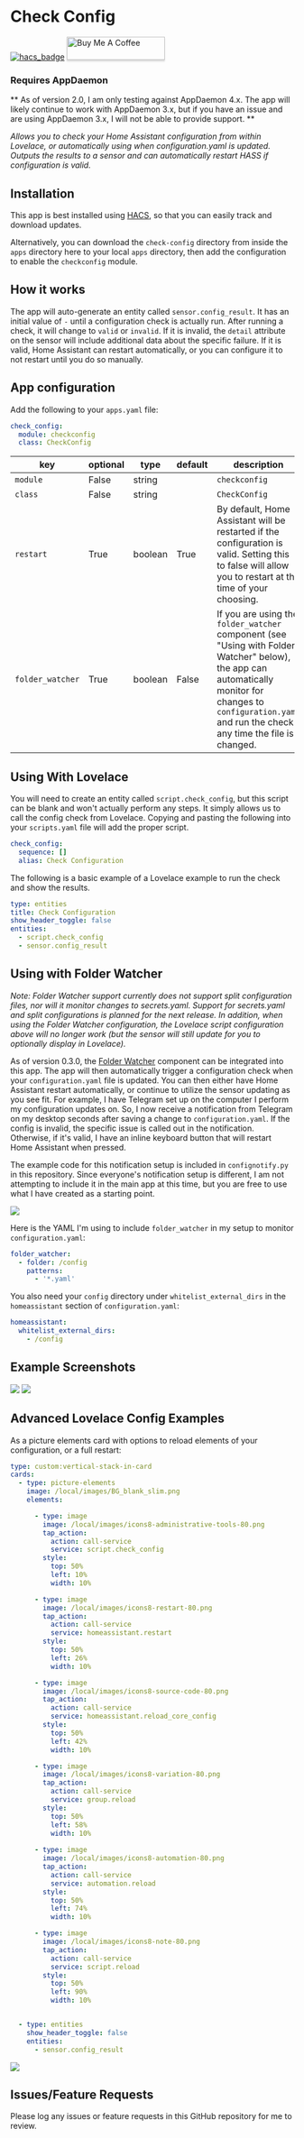 # Check Config
[![hacs_badge](https://img.shields.io/badge/HACS-Default-orange.svg?style=for-the-badge)](https://github.com/custom-components/hacs)
<a href="https://www.buymeacoffee.com/uMhxJCzPS" target="_blank"><img
src="https://www.buymeacoffee.com/assets/img/custom_images/orange_img.png"
alt="Buy Me A Coffee" style="height: 41px !important;width: 174px
!important;box-shadow: 0px 3px 2px 0px rgba(190, 190, 190, 0.5)
!important;-webkit-box-shadow: 0px 3px 2px 0px rgba(190, 190, 190, 0.5)
!important;" ></a>

### Requires AppDaemon

** As of version 2.0, I am only testing against AppDaemon 4.x. The app will likely continue to work with
AppDaemon 3.x, but if you have an issue and are using AppDaemon 3.x, I will not be able to provide support. **

_Allows you to check your Home Assistant configuration from within Lovelace, or
automatically using when configuration.yaml is updated.
Outputs the results to a sensor and can automatically restart HASS if
configuration is valid._

## Installation

This app is best installed using
[HACS](https://github.com/custom-components/hacs), so that you can easily track
and download updates.

Alternatively, you can download the `check-config` directory from inside the `apps` directory here to your
local `apps` directory, then add the configuration to enable the `checkconfig`
module.

## How it works

The app will auto-generate an entity called `sensor.config_result`. It has an
initial value of `-` until a configuration check is actually run. After running
a check, it will change to `valid` or `invalid`. If it is invalid, the `detail`
attribute on the sensor will include additional data about the specific failure.
If it is valid, Home Assistant can restart automatically, or you can configure
it to not restart until you do so manually.

## App configuration

Add the following to your `apps.yaml` file:
```yaml
check_config:
  module: checkconfig
  class: CheckConfig
```

key | optional | type | default | description
-- | -- | -- | -- | --
`module` | False | string | | `checkconfig`
`class` | False | string | | `CheckConfig`
`restart` | True | boolean | True | By default, Home Assistant will be restarted if the configuration is valid. Setting this to false will allow you to restart at the time of your choosing.
`folder_watcher` | True | boolean | False | If you are using the `folder_watcher` component (see "Using with Folder Watcher" below), the app can automatically monitor for changes to `configuration.yaml` and run the check any time the file is changed.

## Using With Lovelace

You will need to create an entity called `script.check_config`, but this script
can be blank and won't actually perform any steps. It simply allows us to call
the config check from Lovelace. Copying and pasting the following into your
`scripts.yaml` file will add the proper script.

```yaml
check_config:
  sequence: []
  alias: Check Configuration
```

The following is a basic example of a Lovelace example to run the check and show
the results.

```yaml
type: entities
title: Check Configuration
show_header_toggle: false
entities:
  - script.check_config
  - sensor.config_result
```

## Using with Folder Watcher
_Note: Folder Watcher support currently does not support split configuration files, nor will it monitor changes to secrets.yaml. Support for secrets.yaml and split configurations is planned for the next release. In addition, when using the Folder Watcher configuration, the Lovelace script configuration above will no longer work (but the sensor will still update for you to optionally display in Lovelace)._

As of version 0.3.0, the [Folder
Watcher](https://www.home-assistant.io/components/folder_watcher/) component can
be integrated into this app. The app will then automatically trigger a
configuration check when your `configuration.yaml` file is updated. You can then
either have Home Assistant restart automatically, or continue to utilize the
sensor updating as you see fit. For example, I have Telegram set up on the
computer I perform my configuration updates on. So, I now receive a notification
from Telegram on my desktop seconds after saving a change to
`configuration.yaml`. If the config is invalid, the specific issue is called out
in the notification. Otherwise, if it's valid, I have an inline keyboard button
that will restart Home Assistant when pressed.

The example code for this notification setup is included in `confignotify.py` in
this repository. Since everyone's notification setup is different, I am not
attempting to include it in the main app at this time, but you are free to use
what I have created as a starting point.

<img
src="https://raw.githubusercontent.com/apop880/config-check/master/telegram.png">

Here is the YAML I'm using to include `folder_watcher` in my setup to monitor
`configuration.yaml`:
```yaml
folder_watcher:
  - folder: /config
    patterns:
      - '*.yaml'
```

You also need your `config` directory under `whitelist_external_dirs` in the
`homeassistant` section of `configuration.yaml`:
```yaml
homeassistant:
  whitelist_external_dirs:
    - /config
```

## Example Screenshots
<img src="https://raw.githubusercontent.com/apop880/config-check/master/lovelace-example.png">
<img
src="https://raw.githubusercontent.com/apop880/config-check/master/result-error.png">

## Advanced Lovelace Config Examples

As a picture elements card with options to reload elements of your
configuration, or a full restart:
```yaml
type: custom:vertical-stack-in-card
cards:
  - type: picture-elements
    image: /local/images/BG_blank_slim.png
    elements:

      - type: image
        image: /local/images/icons8-administrative-tools-80.png
        tap_action:
          action: call-service
          service: script.check_config
        style:
          top: 50%
          left: 10%
          width: 10%

      - type: image
        image: /local/images/icons8-restart-80.png
        tap_action:
          action: call-service
          service: homeassistant.restart
        style:
          top: 50%
          left: 26%
          width: 10%

      - type: image
        image: /local/images/icons8-source-code-80.png
        tap_action:
          action: call-service
          service: homeassistant.reload_core_config
        style:
          top: 50%
          left: 42%
          width: 10%

      - type: image
        image: /local/images/icons8-variation-80.png
        tap_action:
          action: call-service
          service: group.reload
        style:
          top: 50%
          left: 58%
          width: 10%
            
      - type: image
        image: /local/images/icons8-automation-80.png
        tap_action:
          action: call-service
          service: automation.reload
        style:
          top: 50%
          left: 74%
          width: 10%

      - type: image
        image: /local/images/icons8-note-80.png
        tap_action:
          action: call-service
          service: script.reload
        style:
          top: 50%
          left: 90%
          width: 10%


  - type: entities
    show_header_toggle: false
    entities:
      - sensor.config_result
```
<img src="https://raw.githubusercontent.com/apop880/config-check/master/picture-elements-example.jpeg">

## Issues/Feature Requests

Please log any issues or feature requests in this GitHub repository for me to review.

